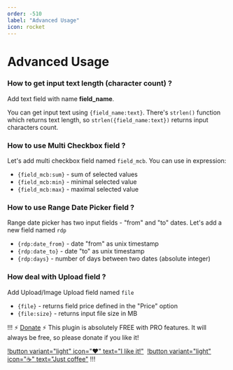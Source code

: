 ```yaml
---
order: -510
label: "Advanced Usage"
icon: rocket
---
```


# Advanced Usage

### How to get input text length (character count) ?

Add text field with name **field_name**.

You can get input text using ``{field_name:text}``. 
There's ``strlen()`` function which returns text length, so ``strlen({field_name:text})`` returns input characters count.

### How to use Multi Checkbox field ?

Let's add multi checkbox field named ``field_mcb``. You can use in expression:
* ``{field_mcb:sum}`` - sum of selected values
* ``{field_mcb:min}`` - minimal selected value
* ``{field_mcb:max}`` - maximal selected value

### How to use Range Date Picker field ?

Range date picker has two input fields - "from" and "to" dates. Let's add a new field named ``rdp``
* ``{rdp:date_from}`` - date "from" as unix timestamp
* ``{rdp:date_to}`` - date "to" as unix timestamp
* ``{rdp:days}`` - number of days between two dates (absolute integer)

### How deal with Upload field ?

Add Upload/Image Upload field named ``file``
* ``{file}`` - returns field price defined in the "Price" option
* ``{file:size}`` - returns input file size in MB

!!! :zap: [Donate](https://www.paypal.com/donate/?hosted_button_id=5DNZK72H5YCBY) :zap:
This plugin is absolutely FREE with PRO features. It will always be free, so please donate if you like it!

[!button variant="light" icon=":heart:" text="I like it!"](https://www.paypal.com/donate/?hosted_button_id=5DNZK72H5YCBY)&nbsp;
[!button variant="light" icon=":coffee:" text="Just coffee"](https://www.buymeacoffee.com/piatkowski)
!!!